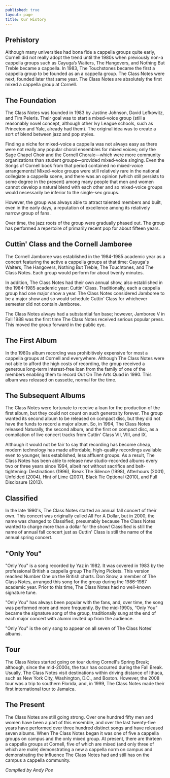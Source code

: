 ```yaml
---
published: true
layout: page
title: Our History
---
```


## Prehistory

Although many universities had bona fide a cappella groups quite early, Cornell did not
really adopt the trend until the 1980s when previously non-a cappella groups such as
Cayuga’s Waiters, The Hangovers, and Nothing But Treble became a cappella. In 1983, The
Touchstones became the first a cappella group to be founded as an a cappella group. The
Class Notes were next, founded later that same year. The Class Notes are absolutely the
first mixed a cappella group at Cornell.

## The Foundation

The Class Notes was founded in 1983 by Justine Johnson, David Lefkowitz, and Tim Peierls.
Their goal was to start a mixed-voice group (still a reasonably novel concept, although
other Ivy League schools, such as Princeton and Yale, already had them). The original idea
was to create a sort of blend between jazz and pop styles. 

Finding a niche for mixed-voice a cappella was not always easy as there were not really
any popular choral ensembles for mixed voices; only the Sage Chapel Choir and the Cornell
Chorale—which were more community organizations than student groups—provided mixed-voice
singing. Even the Songs of Cornell book from that period contained no mixed-voice
arrangements! Mixed-voice groups were still relatively rare in the national collegiate a
cappella scene, and there was an opinion (which still persists to some degree in the
present) among many people that men and women cannot develop a natural blend with each
other and so mixed-voice groups would necessarily be inferior to the single-sex groups. 

However, the group was always able to attract talented members and built, even in the
early days, a reputation of excellence among its relatively narrow group of fans. 

Over time, the jazz roots of the group were gradually phased out. The group has performed
a repertoire of primarily recent pop for about fifteen years.

## Cuttin' Class and the Cornell Jamboree

The Cornell Jamboree was established in the 1984-1985 academic year as a concert featuring
the active a cappella groups at that time: Cayuga's Waiters, The Hangovers, Nothing But
Treble, The Touchtones, and The Class Notes. Each group would perform for about twenty
minutes. 

In addition, The Class Notes had their own annual show, also established in the 1984-1985
academic year: Cuttin' Class. Traditionally, each a cappella group had one major show a
year. The Class Notes considered Jamboree to be a major show and so would schedule Cuttin'
Class for whichever semester did not contain Jamboree. 

The Class Notes always had a substantial fan base; however, Jamboree V in Fall 1988 was
the first time The Class Notes received serious popular press. This moved the group
forward in the public eye.

## The First Album

In the 1980s album recording was prohibitively expensive for most a cappella groups at
Cornell and everywhere. Although The Class Notes were not able to afford the high costs of
recording, the group received a generous long-term interest-free loan from the family of
one of the members enabling them to record Out On The Arts Quad in 1990. This album was
released on cassette, normal for the time.

## The Subsequent Albums

The Class Notes were fortunate to receive a loan for the production of the first album,
but they could not count on such generosity forever. The group wanted its second album to
be released on compact disc, but they did not have the funds to record a major album. So,
in 1994, The Class Notes released Naturally, the second album, and the first on compact
disc, as a compilation of live concert tracks from Cuttin' Class VII, VIII, and IX. 

Although it would not be fair to say that recording has become cheap, modern technology
has made affordable, high-quality recordings available even to younger, less established,
less affluent groups. As a result, The Class Notes has been able to release new
studio-recorded albums every two or three years since 1994, albeit not without sacrifice
and belt-tightening: Destinations (1996), Break The Silence (1998), Afterhours (2001),
Unfolded (2004), Hint of Lime (2007), Black Tie Optional (2010), and Full Disclosure (2013).

## Classified

In the late 1990's, The Class Notes started an annual fall concert of their own. This
concert was originally called All For A Dollar, but in 2000, the name was changed to
Classified, presumably because The Class Notes wanted to charge more than a dollar for the
show! Classified is still the name of annual fall concert just as Cuttin' Class is still
the name of the annual spring concert.

## "Only You"

"Only You" is a song recorded by Yaz in 1982. It was covered in 1983 by the professional
British a cappella group The Flying Pickets. This version reached Number One on the
British charts. Don Snow, a member of The Class Notes, arranged this song for the group
during the 1986-1987 academic year. Prior to this time, The Class Notes had no well-known
signature tune. 

"Only You" has always been popular with the fans, and, over time, the song was performed
more and more frequently. By the mid-1990s, “Only You” became the signature song of the
group, traditionally sung at the end of each major concert with alumni invited up from the
audience. 

"Only You" is the only song to appear on all seven of The Class Notes' albums.

## Tour

The Class Notes started going on tour during Cornell's Spring Break; although, since the
mid-2000s, the tour has occurred during the Fall Break. Usually, The Class Notes visit
destinations within driving distance of Ithaca, such as New York City, Washington, D.C.,
and Boston. However, the 2008 tour was a trip to southern Florida, and, in 1999, The Class
Notes made their first international tour to Jamaica.

## The Present

The Class Notes are still going strong. Over one hundred fifty men and women have been a
part of this ensemble, and over the last twenty-five years have performed over three
hundred distinct songs and have released seven albums. When The Class Notes began it was
one of five a cappella groups on campus and the only mixed group. At present, there are
thirteen a cappella groups at Cornell, five of which are mixed (and only three of which
are male) demonstrating a new a cappella norm on campus and demonstrating the influence
The Class Notes had and still has on the campus a cappella community. 

*Compiled by Andy Poe*
